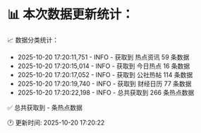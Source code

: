 📊 本次数据更新统计：
==========================

📈 数据分类统计：
- 2025-10-20 17:20:11,751 - INFO - 获取到 热点资讯 59 条数据
- 2025-10-20 17:20:15,014 - INFO - 获取到 今日热点 16 条数据
- 2025-10-20 17:20:17,052 - INFO - 获取到 公社热帖 114 条数据
- 2025-10-20 17:20:19,740 - INFO - 获取到 财经日历 77 条数据
- 2025-10-20 17:20:22,198 - INFO - 总共获取到 266 条热点数据

✅ 总共获取到 - 条热点数据

🕐 更新时间: 2025-10-20 17:20:22

